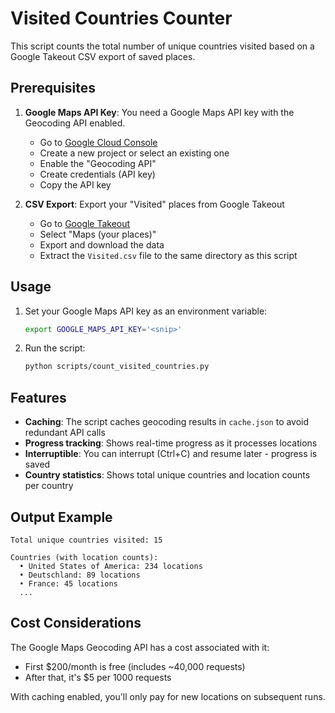 # Visited Countries Counter

This script counts the total number of unique countries visited based on a Google Takeout CSV export of saved places.

## Prerequisites

1. **Google Maps API Key**: You need a Google Maps API key with the Geocoding API enabled.
   - Go to [Google Cloud Console](https://console.cloud.google.com/)
   - Create a new project or select an existing one
   - Enable the "Geocoding API"
   - Create credentials (API key)
   - Copy the API key

2. **CSV Export**: Export your "Visited" places from Google Takeout
   - Go to [Google Takeout](https://takeout.google.com/)
   - Select "Maps (your places)"
   - Export and download the data
   - Extract the `Visited.csv` file to the same directory as this script

## Usage

1. Set your Google Maps API key as an environment variable:
   ```bash
   export GOOGLE_MAPS_API_KEY='<snip>'
   ```

2. Run the script:
   ```bash
   python scripts/count_visited_countries.py
   ```

## Features

- **Caching**: The script caches geocoding results in `cache.json` to avoid redundant API calls
- **Progress tracking**: Shows real-time progress as it processes locations
- **Interruptible**: You can interrupt (Ctrl+C) and resume later - progress is saved
- **Country statistics**: Shows total unique countries and location counts per country

## Output Example

```
Total unique countries visited: 15

Countries (with location counts):
  • United States of America: 234 locations
  • Deutschland: 89 locations
  • France: 45 locations
  ...
```

## Cost Considerations

The Google Maps Geocoding API has a cost associated with it:
- First $200/month is free (includes ~40,000 requests)
- After that, it's $5 per 1000 requests

With caching enabled, you'll only pay for new locations on subsequent runs.

